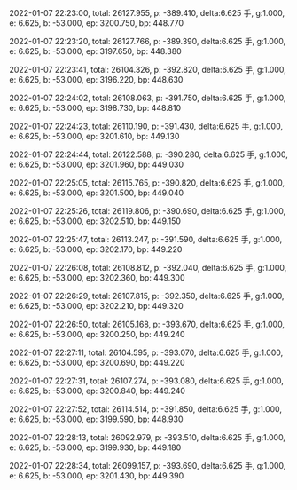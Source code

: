 2022-01-07 22:23:00, total: 26127.955, p: -389.410, delta:6.625 手, g:1.000, e: 6.625, b: -53.000, ep: 3200.750, bp: 448.770

2022-01-07 22:23:20, total: 26127.766, p: -389.390, delta:6.625 手, g:1.000, e: 6.625, b: -53.000, ep: 3197.650, bp: 448.380

2022-01-07 22:23:41, total: 26104.326, p: -392.820, delta:6.625 手, g:1.000, e: 6.625, b: -53.000, ep: 3196.220, bp: 448.630

2022-01-07 22:24:02, total: 26108.063, p: -391.750, delta:6.625 手, g:1.000, e: 6.625, b: -53.000, ep: 3198.730, bp: 448.810

2022-01-07 22:24:23, total: 26110.190, p: -391.430, delta:6.625 手, g:1.000, e: 6.625, b: -53.000, ep: 3201.610, bp: 449.130

2022-01-07 22:24:44, total: 26122.588, p: -390.280, delta:6.625 手, g:1.000, e: 6.625, b: -53.000, ep: 3201.960, bp: 449.030

2022-01-07 22:25:05, total: 26115.765, p: -390.820, delta:6.625 手, g:1.000, e: 6.625, b: -53.000, ep: 3201.500, bp: 449.040

2022-01-07 22:25:26, total: 26119.806, p: -390.690, delta:6.625 手, g:1.000, e: 6.625, b: -53.000, ep: 3202.510, bp: 449.150

2022-01-07 22:25:47, total: 26113.247, p: -391.590, delta:6.625 手, g:1.000, e: 6.625, b: -53.000, ep: 3202.170, bp: 449.220

2022-01-07 22:26:08, total: 26108.812, p: -392.040, delta:6.625 手, g:1.000, e: 6.625, b: -53.000, ep: 3202.360, bp: 449.300

2022-01-07 22:26:29, total: 26107.815, p: -392.350, delta:6.625 手, g:1.000, e: 6.625, b: -53.000, ep: 3202.210, bp: 449.320

2022-01-07 22:26:50, total: 26105.168, p: -393.670, delta:6.625 手, g:1.000, e: 6.625, b: -53.000, ep: 3200.250, bp: 449.240

2022-01-07 22:27:11, total: 26104.595, p: -393.070, delta:6.625 手, g:1.000, e: 6.625, b: -53.000, ep: 3200.690, bp: 449.220

2022-01-07 22:27:31, total: 26107.274, p: -393.080, delta:6.625 手, g:1.000, e: 6.625, b: -53.000, ep: 3200.840, bp: 449.240

2022-01-07 22:27:52, total: 26114.514, p: -391.850, delta:6.625 手, g:1.000, e: 6.625, b: -53.000, ep: 3199.590, bp: 448.930

2022-01-07 22:28:13, total: 26092.979, p: -393.510, delta:6.625 手, g:1.000, e: 6.625, b: -53.000, ep: 3199.930, bp: 449.180

2022-01-07 22:28:34, total: 26099.157, p: -393.690, delta:6.625 手, g:1.000, e: 6.625, b: -53.000, ep: 3201.430, bp: 449.390